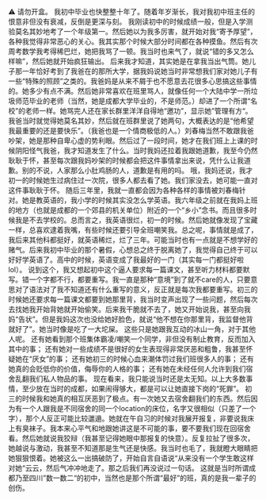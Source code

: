 ⚠️ 请勿开盒。
我初中毕业也快整整十年了。随着年岁渐长，我对我初中班主任的恨意非但没有衰减，反倒是更深与刻。
我刚读初中的时候成绩一般，但是入学测验莫名其妙地考了一个年级第一。然后她以为我多厉害，就开始对我“寄予厚望”，各种我觉得非常恶心的关心。我其实那个时候大部分时间都在各种摸鱼。然后有次周考数学我考得稀巴烂，她把我骂了一顿。我当时也来气了，就说“错的多又怎么样嘛”，然后她就开始疯狂输出。
后来我才知道，其实她是在拿我当出气筒。她儿子那一年恰好考到了我爸在的那所大学，据我妈说她当时非常想我们家对她儿子有一些“特殊的照顾”之类的。我爸妈是从来不屑于也不愿意去花很多心思搞这些事情的。她多少有点不满。然后她非常喜欢在班里骂人，就像任何一个大陆中学一所垃圾师范毕业的老师（当然，她是成都大学毕业的，不是师范。）却进了一个所谓“名校”的老师一样。她骂完人还在家长群里洋洋自得地“邀功”，显示她”管理有方“。我爸当时就觉得她莫名其妙，然后就在班群里说了她两句，大概表达的是“他希望我最重要的还是要快乐”。（我爸也是一个情商极低的人。）刘春梅当然不敢跟我爸吵架，她是那种自卑心虚的势利眼。然后过了一段时间，她才在我们班上上课的时候阴阳怪气我爸，我才知道发生了什么。当时我妈还拉着我跟她道歉，我至今仍然耿耿于怀，甚至每次跟我妈吵架的时候都会把这件事情拿出来说，凭什么让我道歉。别的不说，人家那么小肚鸡肠的人，道歉是有用的吗。
哦，我妈还说，我才初一的时候她生过病住过一次院，很多人都去看了她。我们家没去，她可能一直对这件事耿耿于怀。
随后三年里，我就一直都会因为各种各样的事情被刘春梅针对。她是教英语的，我小学的时候其实没怎么学英语。我六年级之前就在我妈上班的地方（也就是成都的一个郊县的机关单位）附近的一个“乡小”念书。而且很多时候我是不去学校的。总而言之，我英语很烂，初一的时候。然后她就像发现了宝藏一样，总喜欢逮着我嘴，有些时候还要引导全班嘲笑我。总之呢，事情就是成了，我后来其他科都挺好，就英语稀烂，烂了三年。可能当时也有一点就是不想学好的赌气。后来我初中毕业的那个暑假，心想总之终于脱离她了，我觉得自己终于可以好好学英语了。高中的时候，英语变成了我最好的一门（其实每一门都挺好啦lol）。
说到这个，我又想起初中这个逼人要求每一篇课文，甚至听力材料都要默写。错一个字都不行，都要重写。我一直是那种“意境”到了就不care的人，只要意思对了语法对了我不知道还有什么重写的意义，反正就是每次我都要重写。初三的时候她还要求每一篇课文都要到她那里背，我当时变声出现了一些问题，然后每次去找她我开始背她就开始偷笑。后来我干脆就不去了，她又开始说我，甚至向我妈“告状”。但是我妈这次也没给她好脸色，就说“他不想在你那里背，我监督他背就好了”。她当时像是吃了一大坨屎。
这些只是她跟我互动的冰山一角，对于其他人呢。
还有她看到那个班集体霸凌/嘲笑一个同学，非但没有制止教育，反而加入其中的事；
还有她对一些成绩不是很好的女生表现得非常厌恶和粗鲁，我甚至怀疑她在“厌女”的事；
还有她初三的时候心血来潮体罚过我们班很多人的事；
还有她真的会贬低你的价值，侮辱你的人格的事；
还有她在未经任何人允许到我们宿舍乱翻我们私人物品的事。
现在看来，我只能说当时还是太无知。以上大多数事情，至少放在当时的成都，如果闹得够大，都是可以让她直接下岗的“死罪”。
初三的时候我和她真的相互厌恶到了极点。有一次她又去宿舍翻我们的东西。然后因为有一个人跟我是不同宿舍的同一个location的床位，名字又很相似（只差了一个字），那个人反正可能比较邋遢。她就在午自习的时候对我展开报复，非要说我床上有臭袜子。我本来心平气和地跟她讲这是不可能的事，要不要我们现在回宿舍看。然后她就说我狡辩（我甚至记得她眼中那报复的快意）。反复拉扯了很多次，她越说与激动，我甚至不知道那是生气还是快感。我当时也毛了，我就瞪大眼睛把她狠狠恨着。她被这么一出搞破防了，开始自言自语说“从来没有一个学生敢这样对她“云云，然后气冲冲地走了。那之后我们再没说过一句话。
这就是当时所谓成都乃至四川”数一数二“的初中，当然也是那个所谓“最好”的班，真的是我一辈子的创伤。
